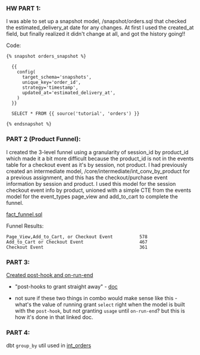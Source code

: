 ### HW PART 1: 

I was able to set up a snapshot model, /snapshot/orders.sql that checked the estimated_delivery_at date for any changes. At first I used the created_at field, but finally realized it didn't change at all, and got the history going!!

Code: 
```
{% snapshot orders_snapshot %}

  {{
    config(
      target_schema='snapshots',
      unique_key='order_id',
      strategy='timestamp',
      updated_at='estimated_delivery_at',
    )
  }}

  SELECT * FROM {{ source('tutorial', 'orders') }}

{% endsnapshot %}
```

### PART 2 (Product Funnel):

I created the 3-level funnel using a granularity of session_id by product_id which made it a bit more difficult because the product_id is not in the events table for a checkout event as it's by session, not product. I had previously created an intermediate model, /core/intermediate/int_conv_by_product for a previous assignment, and this has the checkout/purchase event information by session and product. I used this model for the session checkout event info by product, unioned with a simple CTE from the events model for the event_types page_view and add_to_cart to complete the funnel.

[fact_funnel.sql](https://github.com/stephmott/course-dbt/greenery/models/marts/product/fact_funnel.sql)

Funnel Results:
```
Page_View,Add_to_Cart, or Checkout Event          578
Add_to_Cart or Checkout Event                     467
Checkout Event                                    361
```

### PART 3:
[Created post-hook and on-run-end](https://github.com/taylor67/course-dbt/blob/main/greenery/dbt_project.yml)
* "post-hooks to grant straight away" - [doc](https://discourse.getdbt.com/t/the-exact-grant-statements-we-use-in-a-dbt-project/430)
 - not sure if these two things in combo would make sense like this - what's the value of running grant `select` right when the model is built with the `post-hook`, but not granting `usage` until `on-run-end`? but this is how it's done in that linked doc.

### PART 4:
dbt `group_by` util used in [int_orders](https://github.com/taylor67/course-dbt/blob/main/greenery/models/marts/core/int_orders.sql)